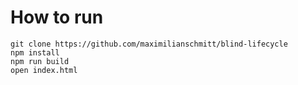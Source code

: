 # How to run

```
git clone https://github.com/maximilianschmitt/blind-lifecycle
npm install
npm run build
open index.html
```
